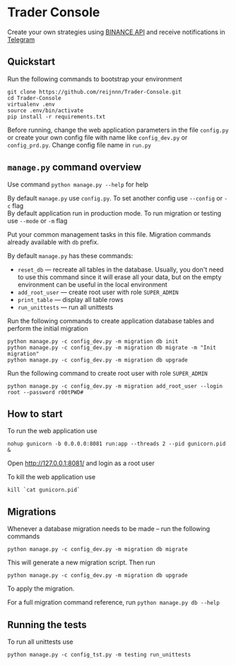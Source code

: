 # Trader Console

Create your own strategies using [BINANCE API](https://binance-docs.github.io/apidocs/spot/en/) and receive notifications in [Telegram](https://telegram.org/)

## Quickstart

Run the following commands to bootstrap your environment
```
git clone https://github.com/reijnnn/Trader-Console.git
cd Trader-Console
virtualenv .env
source .env/bin/activate
pip install -r requirements.txt
```

Before running, change the web application parameters in the file `config.py` or create your own config file with name like `config_dev.py` or `config_prd.py`. Change config file name in `run.py`

## `manage.py` command overview

Use command `python manage.py --help` for help

By default `manage.py` use `config.py`. To set another config use `--config` or `-c` flag  
By default application run in production mode. To run migration or testing use `--mode` or `-m` flag

Put your common management tasks in this file.
Migration commands already available with `db` prefix.

By default `manage.py` has these commands:
* `reset_db` — recreate all tables in the database. Usually, you don't need to use this command since it will erase all your data, but on the empty environment can be useful in the local environment
* `add_root_user` — create root user with role `SUPER_ADMIN`
* `print_table` — display all table rows
* `run_unittests` — run all unittests

Run the following commands to create application database tables and perform the initial migration
```
python manage.py -c config_dev.py -m migration db init
python manage.py -c config_dev.py -m migration db migrate -m "Init migration"
python manage.py -c config_dev.py -m migration db upgrade
```
Run the following command to create root user with role `SUPER_ADMIN`
```
python manage.py -c config_dev.py -m migration add_root_user --login root --password r00tPWD#
```

## How to start

To run the web application use
```
nohup gunicorn -b 0.0.0.0:8081 run:app --threads 2 --pid gunicorn.pid &
```
Open http://127.0.0.1:8081/ and login as a root user

To kill the web application use
```
kill `cat gunicorn.pid`
```

## Migrations

Whenever a database migration needs to be made – run the following commands
```
python manage.py -c config_dev.py -m migration db migrate
```
This will generate a new migration script. Then run
```
python manage.py -c config_dev.py -m migration db upgrade
```
To apply the migration.

For a full migration command reference, run `python manage.py db --help`

## Running the tests

To run all unittests use

`python manage.py -c config_tst.py -m testing run_unittests`

